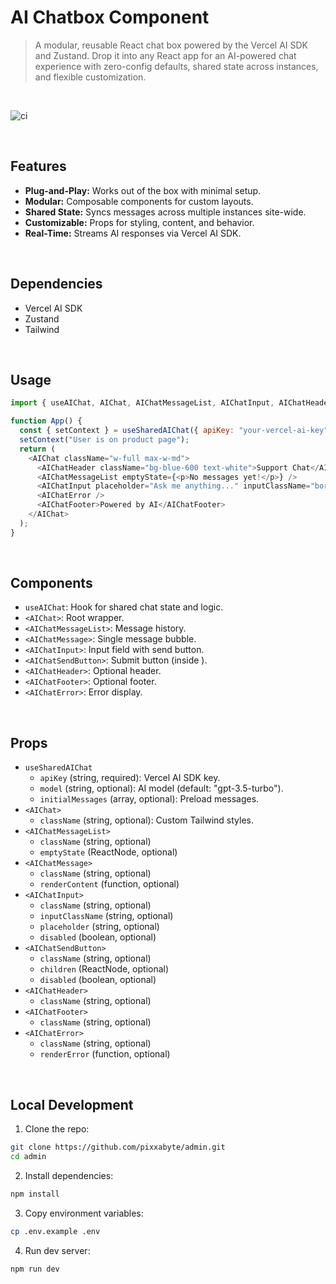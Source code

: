 # AI Chatbox Component

> A modular, reusable React chat box powered by the Vercel AI SDK and Zustand. Drop it into any React app for an AI-powered chat experience with zero-config defaults, shared state across instances, and flexible customization.

<br />

![ci](https://github.com/atefkbenothman/chatbox/actions/workflows/ci.yaml/badge.svg)

<br />

## Features
- **Plug-and-Play:** Works out of the box with minimal setup.
- **Modular:** Composable components for custom layouts.
- **Shared State:** Syncs messages across multiple instances site-wide.
- **Customizable:** Props for styling, content, and behavior.
- **Real-Time:** Streams AI responses via Vercel AI SDK.

<br />

## Dependencies
* Vercel AI SDK
* Zustand
* Tailwind

<br />

## Usage
```js
import { useAIChat, AIChat, AIChatMessageList, AIChatInput, AIChatHeader, AIChatFooter, AIChatError } from "@your-org/ai-chat";

function App() {
  const { setContext } = useSharedAIChat({ apiKey: "your-vercel-ai-key", model: "gpt-4" });
  setContext("User is on product page");
  return (
    <AIChat className="w-full max-w-md">
      <AIChatHeader className="bg-blue-600 text-white">Support Chat</AIChatHeader>
      <AIChatMessageList emptyState={<p>No messages yet!</p>} />
      <AIChatInput placeholder="Ask me anything..." inputClassName="border-blue-300" />
      <AIChatError />
      <AIChatFooter>Powered by AI</AIChatFooter>
    </AIChat>
  );
}
```

<br />

## Components
* `useAIChat`: Hook for shared chat state and logic.
* `<AIChat>`: Root wrapper.
* `<AIChatMessageList>`: Message history.
* `<AIChatMessage>`: Single message bubble.
* `<AIChatInput>`: Input field with send button.
* `<AIChatSendButton>`: Submit button (inside <AIChatInput>).
* `<AIChatHeader>`: Optional header.
* `<AIChatFooter>`: Optional footer.
* `<AIChatError>`: Error display.

<br />

## Props
* `useSharedAIChat`
  * `apiKey` (string, required): Vercel AI SDK key.
  * `model` (string, optional): AI model (default: "gpt-3.5-turbo").
  * `initialMessages` (array, optional): Preload messages.
* `<AIChat>`
  * `className` (string, optional): Custom Tailwind styles.
* `<AIChatMessageList>`
  * `className` (string, optional)
  * `emptyState` (ReactNode, optional)
* `<AIChatMessage>`
  * `className` (string, optional)
  * `renderContent` (function, optional)
* `<AIChatInput>`
  * `className` (string, optional)
  * `inputClassName` (string, optional)
  * `placeholder` (string, optional)
  * `disabled` (boolean, optional)
* `<AIChatSendButton>`
  * `className` (string, optional)
  * `children` (ReactNode, optional)
  * `disabled` (boolean, optional)
* `<AIChatHeader>`
  * `className` (string, optional)
* `<AIChatFooter>`
  * `className` (string, optional)
* `<AIChatError>`
  * `className` (string, optional)
  * `renderError` (function, optional)

<br />

## Local Development
1. Clone the repo:
```bash
git clone https://github.com/pixxabyte/admin.git
cd admin
```

2. Install dependencies:
```bash
npm install
```

3. Copy environment variables:
```bash
cp .env.example .env
```

4. Run dev server:
```bash
npm run dev
```
